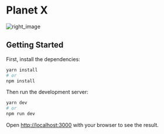 # Planet X 
![right_image](https://user-images.githubusercontent.com/72974932/167316904-0aea7d8a-fd4a-4985-b008-2ed32ae740f2.png)


## Getting Started

First, install the dependencies:

```bash
yarn install
# or
npm install
```

Then run the development server:

```bash
yarn dev
# or
npm run dev
```

Open [http://localhost:3000](http://localhost:3000) with your browser to see the result.
